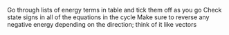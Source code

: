 Go through lists of energy terms in table and tick them off as you go
Check state signs in all of the equations in the cycle 
Make sure to reverse any negative energy depending on the direction; think of it like vectors